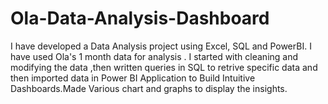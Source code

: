 # Ola-Data-Analysis-Dashboard
I have developed a Data Analysis project using Excel, SQL and PowerBI. I have used Ola's 1 month data for analysis . I started with cleaning and modifying the data ,then written queries in SQL to retrive specific data and then imported data in Power BI Application to Build Intuitive Dashboards.Made Various chart and graphs to display the insights.

